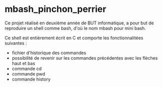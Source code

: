 # mbash_pinchon_perrier

Ce projet réalisé en deuxième année de BUT informatique, a pour but de reproduire un shell comme bash, d'où le nom mbash pour mini bash.

Ce shell est entièrement écrit en C et comporte les fonctionnalitées suivantes :
  -  fichier d'historique des commandes
  -  possibilité de revenir sur les commandes précédentes avec les flèches haut et bas
  -  commande cd
  -  commande pwd
  -  commande history
